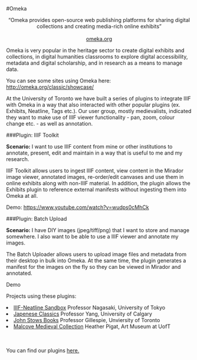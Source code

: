 #Omeka

<p align="center">
	“Omeka provides open-source web publishing platforms for sharing digital collections and creating media-rich online exhibits” 
	<br></br>			<a href="www.omeka.org">omeka.org</a>
</p> 

<p>
Omeka is very popular in the heritage sector to create digital exhibits and collections, in digital humanities classrooms to explore digital accessibility, metadata and digital scholarship, and in research as a means to manage data.

You can see some sites using Omeka here: http://omeka.org/classic/showcase/ 

At the University of Toronto we have built a series of plugins to integrate IIIF with Omeka in a way that also interacted with other popular plugins (ex. Exhibits, Neatline, Tags etc.). Our user group, mostly medievalists, indicated they want to make use of IIIF viewer functionality - pan, zoom, colour change etc. - as well as annotation. 
<p>

###Plugin: IIIF Toolkit

<p><b>Scenario:</b> I want to use IIIF content from mine or other institutions to annotate, present, edit and maintain in a way that is useful to me and my research.

IIIF Toolkit allows users to ingest IIIF content, view content in the Mirador image viewer, annotated images, re-order/edit canvases and use them in online exhibits along with non-IIIF material. In addition, the plugin allows the Exhibits plugin to reference external manifests without ingesting them into Omeka at all. 

Demo: https://www.youtube.com/watch?v=wudps0cMhCk 

###Plugin: Batch Upload

<p><b>Scenario:</b> I have DIY images (jpeg/tiff/png) that I want to store and manage somewhere. I also want to be able to use a IIIF viewer and annotate my images.

The Batch Uploader allows users to upload image files and metadata from their desktop in bulk into Omeka. At the same time, the plugin generates a manifest for the images on the fly so they can be viewed in Mirador and annotated.

Demo <p> 

<p>Projects using these plugins:

<br>

<li><a href="http://digital.culturalresources.jp/iiifomeka/neatline/show/ndl-libcafe">IIIF-Neatline Sandbox</a> Professor Nagasaki, University of Tokyo</li>
<li><a href="http://digital.culturalresources.jp/omeka-yang/exhibits/show/karaito/karaito_intro">Japenese Classics</a> Professor Yang, University of Calgary</li>
<li><a href="https://johnstowsbooks.library.utoronto.ca/">John Stows Books</a> Professor Gillespie, Unviersity of Toronto</li>
<li><a href="https://exhibits.library.utoronto.ca/exhibits/show/Malcove">Malcove Medieval Collection</a> Heather Pigat, Art Museum at UofT</li> 

</br>
<br>
<p>You can find our plugins <a href="https://omeka.org/classic/plugins/"> here. </a>  